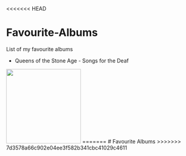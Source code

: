 <<<<<<< HEAD
# Favourite-Albums

List of my favourite albums

- Queens of the Stone Age - Songs for the Deaf
<img src="Queens_of_the_Stone_Age_-_Songs_for_the_Deaf.png" width="200" height="200">
=======
# Favourite Albums
>>>>>>> 7d3578a66c902e04ee3f582b341cbc41029c4611
